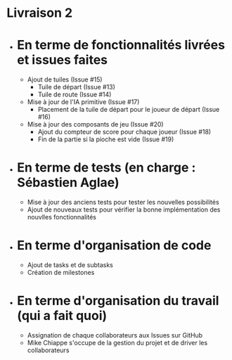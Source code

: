 # Livraison 2
- # En terme de fonctionnalités livrées et issues faites
    - Ajout de tuiles (Issue #15)
      - Tuile de départ (Issue #13)
      - Tuile de route (Issue #14)
    - Mise à jour de l'IA primitive (Issue #17)
        - Placement de la tuile de départ pour le joueur de départ (Issue #16)
    - Mise à jour des composants de jeu (Issue #20)
        - Ajout du compteur de score pour chaque joueur (Issue #18)
        - Fin de la partie si la pioche est vide (Issue #19)


- # En terme de tests (en charge : Sébastien Aglae)
    - Mise à jour des anciens tests pour tester les nouvelles possibilités
    - Ajout de nouveaux tests pour vérifier la bonne implémentation des nouvlles fonctionnalités

- # En terme d'organisation de code
    - Ajout de tasks et de subtasks
    - Création de milestones

- # En terme d'organisation du travail (qui a fait quoi)
    - Assignation de chaque collaborateurs aux Issues sur GitHub
    - Mike Chiappe s'occupe de la gestion du projet et de driver les collaborateurs
